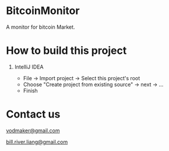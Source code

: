 BitcoinMonitor
==============

A monitor for bitcoin Market.


How to build this project
=========================

1. IntelliJ IDEA

	+ File -> Import project -> Select this project's root
	+ Choose "Create project from existing source" -> next -> ... 
	+ Finish	

Contact us
==========

vodmaker@gmail.com

bill.river.liang@gmail.com